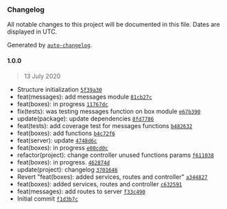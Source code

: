 ### Changelog

All notable changes to this project will be documented in this file. Dates are displayed in UTC.

Generated by [`auto-changelog`](https://github.com/CookPete/auto-changelog).

#### 1.0.0

> 13 July 2020

- Structure initialization [`5f39a30`](https://github.com/Elymne/agora-back/commit/5f39a30281549e7a33a37f038f6e04c87a804094)
- feat(messages): add messages module [`81cb27c`](https://github.com/Elymne/agora-back/commit/81cb27c9e78e3c6b73b436adb8121aa48e441bd7)
- feat(boxes): in progress [`11767dc`](https://github.com/Elymne/agora-back/commit/11767dcfc22d5006cbfbd0b5b7806b6be9545dfe)
- fix(tests): was testing messages function on box module [`e67b390`](https://github.com/Elymne/agora-back/commit/e67b390e581da33f17cfbe9771ad4f9a77aa303f)
- update(package): update dependencies [`8fd7786`](https://github.com/Elymne/agora-back/commit/8fd7786bcf420b6dc2269022e754cfdc80c8148e)
- feat(tests): add coverage test for messages functions [`b482632`](https://github.com/Elymne/agora-back/commit/b482632613b4bba0e56fd7fea349bfd7fb38eced)
- feat(boxes): add functions [`b4c72f6`](https://github.com/Elymne/agora-back/commit/b4c72f684c4e14608e6690345ebceebf0cf774f2)
- feat(server): update [`4748d6c`](https://github.com/Elymne/agora-back/commit/4748d6c276421f5bc6b023761f22360a69ff629e)
- feat(boxes): in progress [`e00cd0c`](https://github.com/Elymne/agora-back/commit/e00cd0cd020ce3f067a8ccab1da04aa38fbf64a2)
- refactor(project): change controller unused functions params [`f611038`](https://github.com/Elymne/agora-back/commit/f61103859e31eaa5340cde7d6ed64fa52a48abad)
- feat(boxes): in progress. [`462874d`](https://github.com/Elymne/agora-back/commit/462874dbbe874d6380dfc4a4e58307d02bbca06d)
- update(project): changelog [`3701646`](https://github.com/Elymne/agora-back/commit/37016461410b84c72010c5f880330486d572734e)
- Revert "feat(boxes): added services, routes and controller" [`a344827`](https://github.com/Elymne/agora-back/commit/a3448271c0f6460d14d5f8ac11d983890db4808d)
- feat(boxes): added services, routes and controller [`c632591`](https://github.com/Elymne/agora-back/commit/c632591ca32665402d946ac738c21beabeafaee3)
- feat(messages): add routes to server [`f33c490`](https://github.com/Elymne/agora-back/commit/f33c490b389f5dce7837a1e3500a1f27f424474c)
- Initial commit [`f1d3b7c`](https://github.com/Elymne/agora-back/commit/f1d3b7c3c1554fb2213c0e8ca57ff9d2b8842752)
